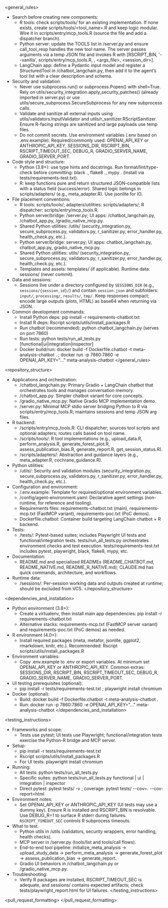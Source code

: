 <general_rules>
- Search before creating new components:
  - R tools: check scripts/tools/ for an existing implementation. If none exists, create scripts/tools/<tool_name>.R and keep logic modular. Wire it in scripts/entry/mcp_tools.R (source the file and add a dispatcher branch).
  - Python server: update the TOOLS list in /server.py and ensure call_tool_resp handles the new tool name. The server passes arguments via a temp JSON file and invokes R with [RSCRIPT_BIN, '--vanilla', scripts/entry/mcp_tools.R, <tool>, <args_file>, <session_dir>].
  - LangChain app: define a Pydantic input model and register a StructuredTool in /chatbot_langchain.py, then add it to the agent’s tool list with a clear description and schema.
- Security and validation:
  - Never use subprocess.run() or subprocess.Popen() with shell=True. Rely on utils/security_integration.apply_security_patches() (already imported in server.py) or use utils/secure_subprocess.SecureSubprocess for any new subprocess calls.
  - Validate and sanitize all external inputs using utils/validators.InputValidator and utils/r_sanitizer.RScriptSanitizer. Ensure R-facing strings are sanitized and large payloads use temp files.
  - Do not commit secrets. Use environment variables (.env based on .env.example). Required/commonly used: OPENAI_API_KEY or ANTHROPIC_API_KEY, SESSIONS_DIR, RSCRIPT_BIN, RSCRIPT_TIMEOUT_SEC, DEBUG_R, GRADIO_SERVER_NAME, GRADIO_SERVER_PORT.
- Code style and structure:
  - Python (3.8+): use type hints and docstrings. Run format/lint/type-check before committing: black ., flake8 ., mypy . (install via tests/requirements-test.txt).
  - R: keep functions pure and return structured JSON-compatible lists with a status field (success/error). Shared logic belongs in scripts/adapters/ (e.g., meta_adapter.R). Use jsonlite for IO.
- File placement conventions:
  - R tools: scripts/tools/; adapters/utilities: scripts/adapters/; R dispatcher: scripts/entry/mcp_tools.R.
  - Python server/bridge: /server.py; UI apps: /chatbot_langchain.py, /chatbot_app.py, /gradio_native_mcp.py.
  - Shared Python utilities: /utils/ (security_integration.py, secure_subprocess.py, validators.py, r_sanitizer.py, error_handler.py, health_check.py, etc.).
  - Python server/bridge: server.py; UI apps: chatbot_langchain.py, chatbot_app.py, gradio_native_mcp.py.
  - Shared Python utilities: utils/ (security_integration.py, secure_subprocess.py, validators.py, r_sanitizer.py, error_handler.py, health_check.py, etc.).
  - Templates and assets: templates/ (if applicable). Runtime data: sessions/ (never commit).
- Data and sessions:
  - Sessions live under a directory configured by `SESSIONS_DIR` (e.g., `sessions/{session_id}/`) and contain `session.json` and subfolders: `input/`, `processing/`, `results/`, `tmp/`. Keep responses compact; encode large outputs (plots, HTML) as base64 when returning via JSON.
- Common development commands:
  - Install Python deps: pip install -r requirements-chatbot.txt
  - Install R deps: Rscript scripts/utils/install_packages.R
  - Run chatbot (recommended): python chatbot_langchain.py (serves on port 7860)
  - Run tests: python tests/run_all_tests.py [functional|ui|integration|inspector]
  - Docker build/run: docker build -f Dockerfile.chatbot -t meta-analysis-chatbot . ; docker run -p 7860:7860 -e OPENAI_API_KEY="..." meta-analysis-chatbot
</general_rules>

<repository_structure>
- Applications and orchestration:
  - /chatbot_langchain.py: Primary Gradio + LangChain chatbot that orchestrates tools and manages conversation memory.
  - /chatbot_app.py: Simpler chatbot variant for core concepts.
  - /gradio_native_mcp.py: Native Gradio MCP implementation demo.
  - /server.py: Minimal MCP stdio server bridging Python to R via scripts/entry/mcp_tools.R; maintains sessions and temp JSON arg files.
- R backend:
  - /scripts/entry/mcp_tools.R: CLI dispatcher; sources tool scripts and optional adapters; routes calls based on tool name.
  - /scripts/tools/: R tool implementations (e.g., upload_data.R, perform_analysis.R, generate_forest_plot.R, assess_publication_bias.R, generate_report.R, get_session_status.R).
  - /scripts/adapters/: Abstraction and guidance layers (e.g., meta_adapter.R, cochrane_guidance.R).
- Python utilities:
  - /utils/: Security and validation modules (security_integration.py, secure_subprocess.py, validators.py, r_sanitizer.py, error_handler.py, health_check.py, etc.).
- Configuration and environment:
  - /.env.example: Template for required/optional environment variables.
  - /config/agent-environment.yaml: Declarative agent settings (non-runtime, for reference and tooling).
  - Requirements files: requirements-chatbot.txt (main), requirements-mcp.txt (FastMCP variant), requirements-poc.txt (PoC demos).
  - Dockerfile.chatbot: Container build targeting LangChain chatbot + R backend.
- Tests:
  - /tests/: Pytest-based suites; includes Playwright UI tests and functional/integration tests. tests/run_all_tests.py orchestrates environment checks and test execution. tests/requirements-test.txt includes pytest, playwright, black, flake8, mypy, etc.
- Documentation:
  - README.md and specialized READMEs (README_CHATBOT.md, README_NATIVE.md, README_R_NATIVE.md); CLAUDE.md has quick commands, architecture, and workflows.
- Runtime data:
  - /sessions/: Per-session working data and outputs created at runtime; should be excluded from VCS.
</repository_structure>

<dependencies_and_installation>
- Python environment (3.8+):
  - Create a virtualenv, then install main app dependencies: pip install -r requirements-chatbot.txt
  - Alternative stacks: requirements-mcp.txt (FastMCP server variant) and requirements-poc.txt (PoC demos) as needed.
- R environment (4.0+):
  - Install required packages (meta, metafor, jsonlite, ggplot2, rmarkdown, knitr, etc.). Recommended: Rscript scripts/utils/install_packages.R
- Environment variables:
  - Copy .env.example to .env or export variables. At minimum set OPENAI_API_KEY or ANTHROPIC_API_KEY. Common extras: SESSIONS_DIR, RSCRIPT_BIN, RSCRIPT_TIMEOUT_SEC, DEBUG_R, GRADIO_SERVER_NAME, GRADIO_SERVER_PORT.
- UI testing prerequisites (optional):
  - pip install -r tests/requirements-test.txt ; playwright install chromium
- Docker (optional):
  - Build: docker build -f Dockerfile.chatbot -t meta-analysis-chatbot .
  - Run: docker run -p 7860:7860 -e OPENAI_API_KEY="..." meta-analysis-chatbot
</dependencies_and_installation>

<testing_instructions>
- Frameworks and scope:
  - Tests use pytest; UI tests use Playwright; functional/integration tests exercise the Python-R bridge and MCP server.
- Setup:
  - pip install -r tests/requirements-test.txt
  - Rscript scripts/utils/install_packages.R
  - For UI tests: playwright install chromium
- Running:
  - All tests: python tests/run_all_tests.py
  - Specific suites: python tests/run_all_tests.py functional | ui | integration | inspector
  - Direct pytest: pytest tests/ -v ; coverage: pytest tests/ --cov=. --cov-report=html
- Environment notes:
  - Set OPENAI_API_KEY or ANTHROPIC_API_KEY (UI tests may use a dummy key). Ensure R is installed and RSCRIPT_BIN is resolvable. Use DEBUG_R=1 to surface R stderr during failures. `RSCRIPT_TIMEOUT_SEC` controls R subprocess timeouts.
- What to test:
  - Python utils in /utils (validators, security wrappers, error handling, health checks).
  - MCP server in /server.py (tools/list and tools/call flows).
  - End-to-end tool pipeline: initialize_meta_analysis → upload_study_data → perform_meta_analysis → generate_forest_plot → assess_publication_bias → generate_report.
  - Gradio UI behaviors in /chatbot_langchain.py or /gradio_native_mcp.py.
- Troubleshooting:
  - Verify R packages are installed, RSCRIPT_TIMEOUT_SEC is adequate, and sessions/ contains expected artifacts; check tests/playwright_report.html for UI failures.
</testing_instructions>

<pull_request_formatting>
</pull_request_formatting>

